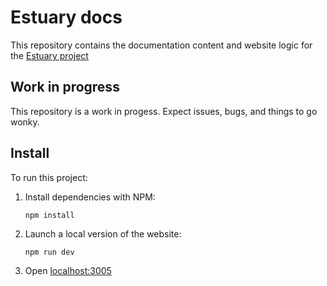 # Estuary docs

This repository contains the documentation content and website logic for the [Estuary project](https://docs.estuary.tech/)

## Work in progress

This repository is a work in progess. Expect issues, bugs, and things to go wonky.

## Install

To run this project:

1. Install dependencies with NPM:

    ```shell
    npm install
    ```

1. Launch a local version of the website:

    ```shell
    npm run dev
    ```

1. Open [localhost:3005](https://localhost:3005)

